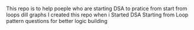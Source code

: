 This  repo is to help poeple who are starting DSA to pratice from start from loops dill graphs 
I created this repo when i Started DSA 
Starting from Loop pattern questions for better logic building 
